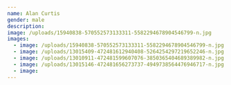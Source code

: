 ```yaml
---
name: Alan Curtis
gender: male
description:
image: /uploads/15940838-570552573133311-5582294678904546799-n.jpg
images:
  - image: /uploads/15940838-570552573133311-5582294678904546799-n.jpg
  - image: /uploads/13015409-472481612940408-5264254297219652246-n.jpg
  - image: /uploads/13010911-472481599607076-3850365404689389982-n.jpg
  - image: /uploads/13015146-472481656273737-4949738564476946717-n.jpg
  - image:
---
```

